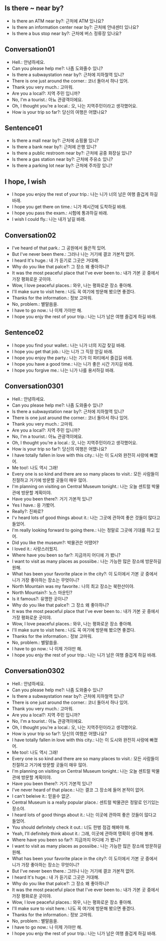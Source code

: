## Is there ~ near by?
- Is there an ATM near by?: 근처에 ATM 있나요?
- Is there an information center near by?: 근처에 안내센터 있나요?
- Is there a bus stop near by?: 근처에 버스 정류장 있나요?

## Conversation01
- Hell.: 안녕하세요.
- Can you please help me?: 나좀 도와줄수 있니?
- Is there a subwaystation near by?: 근처에 지하철역 있니?
- There is one just around the corner.: 코너 돌아서 하나 있어.
- Thank you very much.: 고마워.
- Are you a local?: 지역 주민 입니까? 
- No, I'm a tourist.: 아뇨 관광객이에요.
- Oh, I thought you're a local.: 오, 나는 지역주민이라고 생각했어요.
- How is your trip so far?: 당신의 여행은 어땠나요?

## Sentence01
- Is there a mall near by?: 근처에 쇼핑몰 있니?
- Is there a bank near by?: 근처에 은행 있니?
- Is there a public restroom near by?: 근처에 공중 화장실 있니?
- Is there a gas station near by?: 근처에 주유소 있니?
- Is there a parking lot near by?: 근처에 주차장 있니?

## I hope, I wish
- I hope you enjoy the rest of your trip.: 나는 니가 너의 남은 여행 즐겁게 하길 바래.
- I hope you get there on time.: 니가 제시간에 도착하길 바래.
- I hope you pass the exam.: 시험에 통과하길 바래.
- I wish I could fly.: 나는 내가 날길 바래.

## Conversation02
- I've heard of that park.: 그 공원에서 들은적 있어.
- But I've never been there.: 그러나 나는 거기에 결코 가본적 없어.
- I heard It's huge.: 내 가 듣기로 그곳은 거대해.
- Why do you like that palce?: 그 장소 왜 좋아하니?
- It was the most peaceful place that I've ever been to.: 내가 가본 곳 중에서 가장 평화로운 곳이야.
- Wow, I love peaceful places.: 와우, 나는 평화로운 장소 좋아해.
- I'll make sure to visit here.: 나도 꼭 여기에 방문해 봤으면 좋겠다.
- Thanks for the information.: 정보 고마워.
- No, problem.: 별말씀을.
- I have to go now.: 나 이제 가야만 해.
- I hope you enjy the rest of your trip.: 나는 니가 남은 여행 즐겁게 하길 바래. 

## Sentence02
- I hope you find your wallet.: 나는 니가 너의 지갑 찾길 바래.
- I hope you get that job.: 나는 니가 그 직장 얻길 바래.
- I hope you enjoy the party.: 나는 기가 이 파티에서 즐겁길 바래.
- I hope you have a good time.: 나는 니가 좋은 시간 가지길 바래.
- I hope you forgive me.: 나는 니가 나를 용서하길 바래.

## Conversation0301
- Hell.: 안녕하세요.
- Can you please help me?: 나좀 도와줄수 있니?
- Is there a subwaystation near by?: 근처에 지하철역 있니?
- There is one just around the corner.: 코너 돌아서 하나 있어.
- Thank you very much.: 고마워.
- Are you a local?: 지역 주민 입니까? 
- No, I'm a tourist.: 아뇨 관광객이에요.
- Oh, I thought you're a local.: 오, 나는 지역주민이라고 생각했어요.
- How is your trip so far?: 당신의 여행은 어땠나요?
- I have totally fallen in love with this city.: 나는 이 도시와 완전히 사랑에 빠졌어.
- Me too!: 나도 역시 그래!
- Every one is so kind and there are so many places to visit.: 모든 사람들이 친절하고 거기에 방문할 곳들이 매우 많아.
- I'm planning on visiting on Central Museum tonight.: 나는 오늘 센트럴 박물관에 방문할 계획이야.
- Have you been there?: 거기 가본적 있니?
- Yes I have.: 응 가봤어.
- Really?: 진짜로?
- I'v heard lots of good things about it.: 나는 그곳에 관하여 좋은 것들이 많다고 들었어.
- I'm really looking forward to going there.: 나는 정말로 그곳에 기대를 하고 있어.
- Did you like the museum?: 박물관은 어땠어?
- I loved it.: 사랑스러웠지.
- Where have you been so far?: 지금까지 어디에 가 봤니?
- I want to visit as many places as possiibe.: 나는 가능한 많은 장소에 방문하길 원해.
- What has been your favorite place in the city?: 이 도이에서 가본 곳 중에서 니가 가장 좋아하는 장소는 무엇이니?
- North Mountain was my favorite.: 나의 최고 장소는 북한산이야.
- North Mountain?: 노스 마운틴?
- Is it famous?: 유명한 곳이니? 
- Why do you like that palce?: 그 장소 왜 좋아하니?
- It was the most peaceful place that I've ever been to.: 내가 가본 곳 중에서 가장 평화로운 곳이야.
- Wow, I love peaceful places.: 와우, 나는 평화로운 장소 좋아해.
- I'll make sure to visit here.: 나도 꼭 여기에 방문해 봤으면 좋겠다.
- Thanks for the information.: 정보 고마워.
- No, problem.: 별말씀을.
- I have to go now.: 나 이제 가야만 해.
- I hope you enjy the rest of your trip.: 나는 니가 남은 여행 즐겁게 하길 바래. 

## Conversation0302
- Hell.: 안녕하세요.
- Can you please help me?: 나좀 도와줄수 있니?
- Is there a subwaystation near by?: 근처에 지하철역 있니?
- There is one just around the corner.: 코너 돌아서 하나 있어.
- Thank you very much.: 고마워.
- Are you a local?: 지역 주민 입니까? 
- No, I'm a tourist.: 아뇨 관광객이에요.
- Oh, I thought you're a local.: 오, 나는 지역주민이라고 생각했어요.
- How is your trip so far?: 당신의 여행은 어땠나요?
- I have totally fallen in love with this city.: 나는 이 도시와 완전히 사랑에 빠졌어.
- Me too!: 나도 역시 그래!
- Every one is so kind and there are so many places to visit.: 모든 사람들이 친절하고 거기에 방문할 곳들이 매우 많아.
- I'm planning on visiting on Central Museum tonight.: 나는 오늘 센트럴 박물관에 방문할 계획이야.
- Have you been there?: 거기 가본적 있니?
- I've never heard of that place.: 나는 결코 그 장소에 들어 본적이 없어.
- I can't beleive it.: 믿을수 없군.
- Central Museum is a really popular place.: 센트럴 박물관은 정말로 인기있는 장소야.
- I heard lots of good things about it.: 나는 이곳에 관하여 좋은 것들이 많다고 들었어.
- You should definitely check it out.: 너도 한벙 점검 해봐야 해.
- Yeah, I'll definitely think about it.: 그래, 이곳에 관하여 명확히 생각해 볼께.
- Where have you been so far?: 지금까지 어디에 가 봤니?
- I want to visit as many places as possiibe.: 나는 가능한 많은 장소에 방문하길 원해.
- What has been your favorite place in the city?: 이 도이에서 가본 곳 중에서 니가 가장 좋아하는 장소는 무엇이니?
- But I've never been there.: 그러나 나는 거기에 결코 가본적 없어.
- I heard It's huge.: 내 가 듣기로 그곳은 거대해.
- Why do you like that palce?: 그 장소 왜 좋아하니?
- It was the most peaceful place that I've ever been to.: 내가 가본 곳 중에서 가장 평화로운 곳이야.
- Wow, I love peaceful places.: 와우, 나는 평화로운 장소 좋아해.
- I'll make sure to visit here.: 나도 꼭 여기에 방문해 봤으면 좋겠다.
- Thanks for the information.: 정보 고마워.
- No, problem.: 별말씀을.
- I have to go now.: 나 이제 가야만 해.
- I hope you enjy the rest of your trip.: 나는 니가 남은 여행 즐겁게 하길 바래. 
